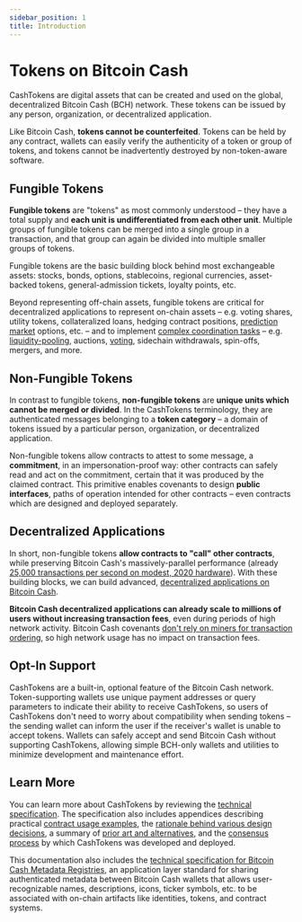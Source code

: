 ```yaml
---
sidebar_position: 1
title: Introduction
---
```


# Tokens on Bitcoin Cash

CashTokens are digital assets that can be created and used on the global, decentralized Bitcoin Cash (BCH) network. These tokens can be issued by any person, organization, or decentralized application.

Like Bitcoin Cash, **tokens cannot be counterfeited**. Tokens can be held by any contract, wallets can easily verify the authenticity of a token or group of tokens, and tokens cannot be inadvertently destroyed by non-token-aware software.

## Fungible Tokens

**Fungible tokens** are "tokens" as most commonly understood – they have a total supply and **each unit is undifferentiated from each other unit**. Multiple groups of fungible tokens can be merged into a single group in a transaction, and that group can again be divided into multiple smaller groups of tokens.

Fungible tokens are the basic building block behind most exchangeable assets: stocks, bonds, options, stablecoins, regional currencies, asset-backed tokens, general-admission tickets, loyalty points, etc.

Beyond representing off-chain assets, fungible tokens are critical for decentralized applications to represent on-chain assets – e.g. voting shares, utility tokens, collateralized loans, hedging contract positions, [prediction market](https://blog.bitjson.com/prediction-markets-on-bitcoin-cash/) options, etc. – and to implement [complex coordination tasks](/docs/spec/examples) – e.g. [liquidity-pooling](https://github.com/bitjson/jedex), auctions, [voting](/docs/spec/examples#voting-with-fungible-tokens), sidechain withdrawals, spin-offs, mergers, and more.

## Non-Fungible Tokens

In contrast to fungible tokens, **non-fungible tokens** are **unique units which cannot be merged or divided**. In the CashTokens terminology, they are authenticated messages belonging to a **token category** – a domain of tokens issued by a particular person, organization, or decentralized application.

Non-fungible tokens allow contracts to attest to some message, a **commitment**, in an impersonation-proof way: other contracts can safely read and act on the commitment, certain that it was produced by the claimed contract. This primitive enables covenants to design **public interfaces**, paths of operation intended for other contracts – even contracts which are designed and deployed separately.

## Decentralized Applications

In short, non-fungible tokens **allow contracts to "call" other contracts**, while preserving Bitcoin Cash's massively-parallel performance (already [25,000 transactions per second on modest, 2020 hardware](https://read.cash/@TomZ/scaling-bitcoin-cash-be8344a6)). With these building blocks, we can build advanced, [decentralized applications on Bitcoin Cash](/docs/spec/examples).

**Bitcoin Cash decentralized applications can already scale to millions of users without increasing transaction fees**, even during periods of high network activity. Bitcoin Cash covenants [don't rely on miners for transaction ordering](/docs/spec/examples#multithreaded-covenants), so high network usage has no impact on transaction fees.

## Opt-In Support

CashTokens are a built-in, optional feature of the Bitcoin Cash network. Token-supporting wallets use unique payment addresses or query parameters to indicate their ability to receive CashTokens, so users of CashTokens don't need to worry about compatibility when sending tokens – the sending wallet can inform the user if the receiver's wallet is unable to accept tokens. Wallets can safely accept and send Bitcoin Cash without supporting CashTokens, allowing simple BCH-only wallets and utilities to minimize development and maintenance effort.

## Learn More

You can learn more about CashTokens by reviewing the [technical specification](/docs/spec/chip). The specification also includes appendices describing practical [contract usage examples](/docs/spec/examples), the [rationale behind various design decisions](/docs/spec/rationale), a summary of [prior art and alternatives](/docs/spec/alternatives), and the [consensus process](/docs/spec/stakeholders) by which CashTokens was developed and deployed.

This documentation also includes the [technical specification for Bitcoin Cash Metadata Registries](/docs/bcmr/chip), an application layer standard for sharing authenticated metadata between Bitcoin Cash wallets that allows user-recognizable names, descriptions, icons, ticker symbols, etc. to be associated with on-chain artifacts like identities, tokens, and contract systems.

